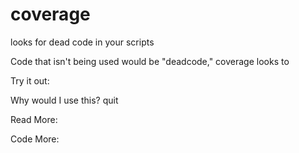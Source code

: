 # coverage

looks for dead code in your scripts

Code that isn't being used would be "deadcode," coverage looks to 

Try it out:


Why would I use this?
quit

Read More:

Code More:
